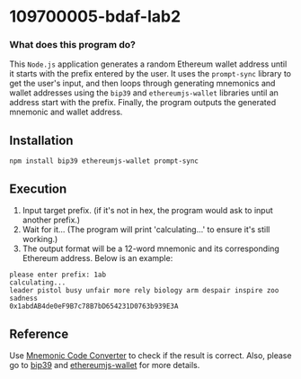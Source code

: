 # 109700005-bdaf-lab2
### What does this program do?
This `Node.js` application  generates a random Ethereum wallet address until it starts with the prefix entered by the user. It uses the `prompt-sync` library to get the user's input, and then loops through generating mnemonics and wallet addresses using the `bip39` and `ethereumjs-wallet` libraries until an address start with the prefix. Finally, the program outputs the generated mnemonic and wallet address.
## Installation
```
npm install bip39 ethereumjs-wallet prompt-sync
```
## Execution
1. Input target prefix. (if it's not in hex, the program would ask to input another prefix.)
2. Wait for it... (The program will print 'calculating...' to ensure it's still working.)
3. The output format will be a 12-word mnemonic and its corresponding Ethereum address. Below is an example:
```
please enter prefix: 1ab
calculating...
leader pistol busy unfair more rely biology arm despair inspire zoo sadness
0x1abdAB4de0eF9B7c78B7bD654231D0763b939E3A
```
## Reference
Use [Mnemonic Code Converter](https://iancoleman.io/bip39/) to check if the result is correct. Also, please go to [bip39](https://github.com/bitcoinjs/bip39) and [ethereumjs-wallet](https://github.com/ethereumjs/ethereumjs-wallet) for more details.
